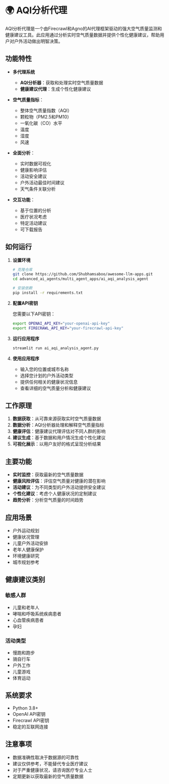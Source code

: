 # 🌍 AQI分析代理

AQI分析代理是一个由Firecrawl和Agno的AI代理框架驱动的强大空气质量监测和健康建议工具。此应用通过分析实时空气质量数据并提供个性化健康建议，帮助用户对户外活动做出明智决策。

## 功能特性

- **多代理系统**
    - **AQI分析器**：获取和处理实时空气质量数据
    - **健康建议代理**：生成个性化健康建议

- **空气质量指标**：
  - 整体空气质量指数（AQI）
  - 颗粒物（PM2.5和PM10）
  - 一氧化碳（CO）水平
  - 温度
  - 湿度
  - 风速

- **全面分析**：
  - 实时数据可视化
  - 健康影响评估
  - 活动安全建议
  - 户外活动最佳时间建议
  - 天气条件关联分析

- **交互功能**：
  - 基于位置的分析
  - 医疗状况考虑
  - 特定活动建议
  - 可下载报告

## 如何运行

1. **设置环境**
   ```bash
   # 克隆仓库
   git clone https://github.com/Shubhamsaboo/awesome-llm-apps.git
   cd advanced_ai_agents/multi_agent_apps/ai_aqi_analysis_agent
   
   # 安装依赖
   pip install -r requirements.txt
   ```

2. **配置API密钥**
   
   您需要以下API密钥：
   ```bash
   export OPENAI_API_KEY="your-openai-api-key"
   export FIRECRAWL_API_KEY="your-firecrawl-api-key"
   ```

3. **运行应用程序**
   ```bash
   streamlit run ai_aqi_analysis_agent.py
   ```

4. **使用应用程序**
   - 输入您的位置或城市名称
   - 选择您计划的户外活动类型
   - 提供任何相关的健康状况信息
   - 查看详细的空气质量分析和健康建议

## 工作原理

1. **数据获取**：从可靠来源获取实时空气质量数据
2. **数据分析**：AQI分析器处理和解释空气质量指标
3. **健康评估**：健康建议代理评估对不同人群的影响
4. **建议生成**：基于数据和用户情况生成个性化建议
5. **可视化展示**：以用户友好的格式呈现分析结果

## 主要功能

- **实时监控**：获取最新的空气质量数据
- **健康风险评估**：评估空气质量对健康的潜在影响
- **活动建议**：为不同类型的户外活动提供安全建议
- **个性化建议**：考虑个人健康状况的定制建议
- **趋势分析**：分析空气质量的时间趋势

## 应用场景

- 户外运动规划
- 健康状况管理
- 儿童户外活动安排
- 老年人健康保护
- 环境健康研究
- 城市规划参考

## 健康建议类别

### 敏感人群
- 儿童和老年人
- 哮喘和呼吸系统疾病患者
- 心血管疾病患者
- 孕妇

### 活动类型
- 慢跑和跑步
- 骑自行车
- 户外工作
- 儿童游戏
- 体育运动

## 系统要求

- Python 3.8+
- OpenAI API密钥
- Firecrawl API密钥
- 稳定的互联网连接

## 注意事项

- 数据准确性取决于数据源的可靠性
- 建议仅供参考，不能替代专业医疗建议
- 对于严重健康状况，请咨询医疗专业人士
- 定期更新以获取最新的空气质量数据
